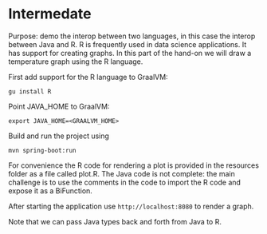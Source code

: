 # Intermedate

Purpose: demo the interop between two languages, in this case the interop between Java and R. R is frequently used in data science applications. 
It has support for creating graphs. In this part of the hand-on we will draw a temperature graph using the R language.

First add support for the R language to GraalVM:

``gu install R``


Point JAVA_HOME to GraalVM:

``export JAVA_HOME=<GRAALVM_HOME>``

Build and run the project using

``mvn spring-boot:run``

For convenience the R code for rendering a plot is provided in the resources folder as a file called plot.R. The Java code is not complete: the main challenge is 
to use the comments in the code to import the R code and expose it as a BiFunction.

After starting the application use
``http://localhost:8080``
to render a graph.

Note that we can pass Java types back and forth from Java to R.





